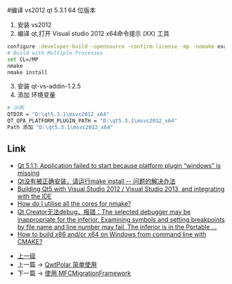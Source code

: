 #编译 vs2012 qt 5.3.1 64 位版本

1. 安装 vs2012 
2. 编译 qt,打开 Visual studio 2012 x64命令提示 (XX) 工具
```sh
configure -developer-build -opensource -confirm-license -mp -nomake examples -nomake tests -debug-and-release -c++11 -no-warnings-are-errors -prefix D:\qt5.3.1\msvc2012_x64
# Build with Multiple Processes
set CL=/MP
nmake
nmake install
```
3. 安装 qt-vs-addin-1.2.5
4. 添加 环境变量
```sh
# 示例
QTDIR = "D:\qt5.3.1\msvc2012_x64"
QT_QPA_PLATFORM_PLUGIN_PATH = "D:\qt5.3.1\msvc2012_x64"
Path 添加 "D:\qt5.3.1\msvc2012_x64"
```


## Link 
* [Qt 5.1.1: Application failed to start because platform plugin “windows” is missing](https://stackoverflow.com/questions/20495620/qt-5-1-1-application-failed-to-start-because-platform-plugin-windows-is-missi)
* [Qt没有被正确安装，请运行make install -- 问题的解决办法](https://blog.csdn.net/libaineu2004/article/details/104765146)
* [Building Qt5 with Visual Studio 2012 / Visual Studio 2013, and integrating with the IDE](https://stackoverflow.com/questions/15826893/building-qt5-with-visual-studio-2012-visual-studio-2013-and-integrating-with)
* [How do I utilise all the cores for nmake?](https://stackoverflow.com/questions/601970/how-do-i-utilise-all-the-cores-for-nmake)
* [Qt Creator无法debug，报错：The selected debugger may be inappropriate for the inferior. Examining symbols and setting breakpoints by file name and line number may fail. The inferior is in the Portable ...](https://www.cnblogs.com/Java-Starter/p/9915037.html)
* [How to build x86 and/or x64 on Windows from command line with CMAKE?](https://stackoverflow.com/questions/28350214/how-to-build-x86-and-or-x64-on-windows-from-command-line-with-cmake)


- [上一级](README.md)
- 上一篇 -> [QwtPolar 简单使用](qwtPolar.md)
- 下一篇 -> [使用 MFCMigrationFramework](useMFCMigrationFramework.md)
